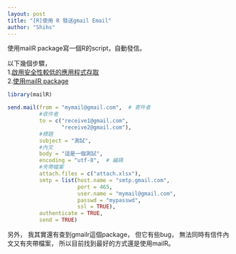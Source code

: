 ```yaml
---
layout: post
title: "[R]使用 R 發送gmail Email"
author: "Shihs"
---
```


使用mailR package寫一個R的script，自動發信。

以下幾個步驟，<br>
1.[啟用安全性較低的應用程式存取](https://www.google.com/settings/security/lesssecureapps)<br>
2.[使用mailR package](https://github.com/rpremraj/mailR)

```R
library(mailR)

send.mail(from = "mymail@gmail.com",  # 寄件者
          #收件者
          to = c("receive1@gmail.com", 
                 "receive2@gmail.com"),
          #標題
          subject = "測試",
          #內文
          body = "這是一個測試", 
          encoding = "utf-8",  # 編碼
          #夾帶檔案
          attach.files = c("attach.xlsx"),
          smtp = list(host.name = "smtp.gmail.com", 
                      port = 465, 
                      user.name = "mymail@gmail.com", 
                      passwd = "mypasswd", 
                      ssl = TRUE),
          authenticate = TRUE,
          send = TRUE)

```

另外，
我其實還有查到gmailr這個package，
但它有些bug，
無法同時有信件內文又有夾帶檔案，
所以目前找到最好的方式還是使用mailR。